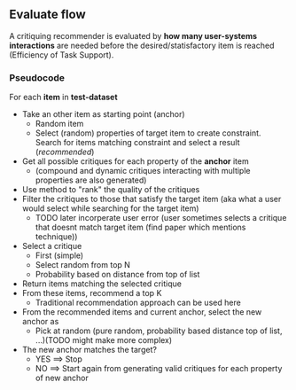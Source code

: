 ## Evaluate flow

A critiquing recommender is evaluated by **how many user-systems interactions** are needed before the desired/statisfactory item is reached (Efficiency of Task Support).

### Pseudocode
For each **item** in **test-dataset**
* Take an other item as starting point (anchor)
    * Random item
    * Select (random) properties of target item to create constraint. Search for items matching constraint and select a result (*recommended*)
* Get all possible critiques for each property of the **anchor** item
    * (compound and dynamic critiques interacting with multiple properties are also generated)
* Use method to "rank" the quality of the critiques
* Filter the critiques to those that satisfy the target item (aka what a user would select while searching for the target item)
    * TODO later incorperate user error (user sometimes selects a critique that doesnt match target item (find paper which mentions technique))
* Select a critique
    * First (simple)
    * Select random from top N
    * Probability based on distance from top of list
* Return items matching the selected critique
* From these items, recommend a top K
    * Traditional recommendation approach can be used here
* From the recommended items and current anchor, select the new anchor as
    * Pick at random (pure random, probability based distance top of list, ...)(TODO might make more complex)
* The new anchor matches the target?
    * YES ==> Stop
    * NO ==> Start again from generating valid critiques for each property of new anchor

